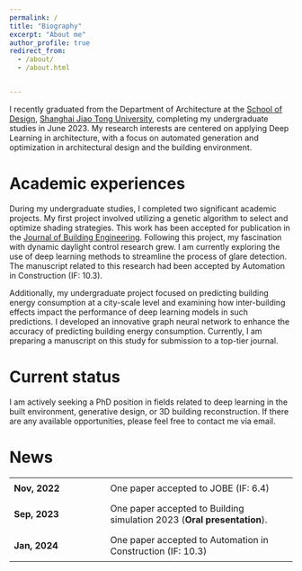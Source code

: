 ```yaml
---
permalink: /
title: "Biography"
excerpt: "About me"
author_profile: true
redirect_from: 
  - /about/
  - /about.html


---
```


I recently graduated from the Department of Architecture at the [School of Design](https://designschool.sjtu.edu.cn/en-us), [Shanghai Jiao Tong University](https://en.sjtu.edu.cn/), completing my undergraduate studies in June 2023. My research interests are centered on applying Deep Learning in architecture, with a focus on automated generation and optimization in architectural design and the building environment.

Academic experiences
======
During my undergraduate studies, I completed two significant academic projects. My first project involved utilizing a genetic algorithm to select and optimize shading strategies. This work has been accepted for publication in the [Journal of Building Engineering](https://www.sciencedirect.com/science/article/pii/S2352710222015388). Following this project, my fascination with dynamic daylight control research grew. I am currently exploring the use of deep learning methods to streamline the process of glare detection. The manuscript related to this research had been accepted by Automation in Construction (IF: 10.3).

Additionally, my undergraduate project focused on predicting building energy consumption at a city-scale level and examining how inter-building effects impact the performance of deep learning models in such predictions. I developed an innovative graph neural network to enhance the accuracy of predicting building energy consumption. Currently, I am preparing a manuscript on this study for submission to a top-tier journal.

Current status
======
I am actively seeking a PhD position in fields related to deep learning in the built environment, generative design, or 3D building reconstruction. If there are any available opportunities, please feel free to contact me via email.

News
======

<table style="border-collapse: collapse; border: none; background-color: transparent; font-size: 16px">
  <tr>
    <td style="padding: 8px; border: none; font-weight:bold">Nov, 2022</td>
    <td style="padding: 8px; width: 66%; border: none">One paper accepted to JOBE (IF: 6.4)</td>
  </tr>
  <tr>
    <td style="padding: 8px; border: none; font-weight:bold">Sep, 2023</td>
    <td style="padding: 8px; width: 66%; border: none">One paper accepted to Building simulation 2023 (<strong>Oral presentation</strong>).</td>
  </tr>
  <tr>
    <td style="padding: 8px; border: none; font-weight:bold">Jan, 2024</td>
    <td style="padding: 8px; width: 66%; border: none">One paper accepted to Automation in Construction (IF: 10.3)</td>
  </tr>
</table>